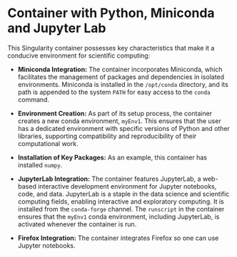 # Container with Python, Miniconda and Jupyter Lab

This Singularity container possesses key characteristics that make it a conducive environment for scientific computing:

- **Miniconda Integration:** The container incorporates Miniconda, which facilitates the management of packages and dependencies in isolated environments. Miniconda is installed in the `/opt/conda` directory, and its path is appended to the system `PATH` for easy access to the `conda` command.

- **Environment Creation:** As part of its setup process, the container creates a new conda environment, `myEnv1`. This ensures that the user has a dedicated environment with specific versions of Python and other libraries, supporting compatibility and reproducibility of their computational work.

- **Installation of Key Packages:** As an example, this container has installed `numpy`.

- **JupyterLab Integration:** The container features JupyterLab, a web-based interactive development environment for Jupyter notebooks, code, and data. JupyterLab is a staple in the data science and scientific computing fields, enabling interactive and exploratory computing. It is installed from the `conda-forge` channel. The `runscript` in the container ensures that the `myEnv1` conda environment, including JupyterLab, is activated whenever the container is run.

- **Firefox Integration:** The container integrates Firefox so one can use Jupyter notebooks.
